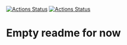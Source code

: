 [comment]: <> (modifie this, do not remove)
<!-- [![Actions Status](https://github.com/{owner}/{repo}/workflows/{workflow_name}/badge.svg)](https://github.com/{owner}/{repo}/actions) -->
[![Actions Status](https://github.com/BHC-IT/ts-tools/workflows/Node.js%20CI/badge.svg)](https://github.com/BHC-IT/ts-tools/actions)
[![Actions Status](https://github.com/BHC-IT/ts-tools/workflows/tslint/badge.svg)](https://github.com/BHC-IT/ts-tools/actions)

# Empty readme for now
